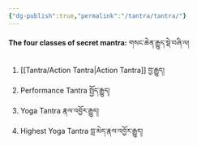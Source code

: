 ```yaml
---
{"dg-publish":true,"permalink":"/tantra/tantra/"}
---
```


**The four classes of secret mantra:** གསང་ཆེན་རྒྱུད་སྡེ་བཞི་ལ།
1. [[Tantra/Action Tantra\|Action Tantra]] བྱ་རྒྱུད།
2. Performance Tantra སྤྱོད་རྒྱུད།
3. Yoga Tantra རྣལ་འབྱོར་རྒྱུད།
4. Highest Yoga Tantra བླ་མེད་རྣལ་འབྱོར་རྒྱུད།
